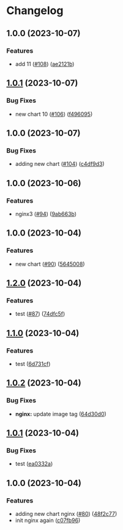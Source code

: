 # Changelog

## 1.0.0 (2023-10-07)


### Features

* add 11 ([#108](https://github.com/sunggun-yu/meowhq-helm-charts/issues/108)) ([ae2121b](https://github.com/sunggun-yu/meowhq-helm-charts/commit/ae2121b03d70b930e876e4a780b6cf01372200a8))

## [1.0.1](https://github.com/sunggun-yu/meowhq-helm-charts/compare/meowhq-nginx10-v1.0.0...meowhq-nginx10-v1.0.1) (2023-10-07)


### Bug Fixes

* new chart 10 ([#106](https://github.com/sunggun-yu/meowhq-helm-charts/issues/106)) ([f496095](https://github.com/sunggun-yu/meowhq-helm-charts/commit/f4960958a4b0cdceeea9d338e1ce5ea602a814e4))

## 1.0.0 (2023-10-07)


### Bug Fixes

* adding new chart ([#104](https://github.com/sunggun-yu/meowhq-helm-charts/issues/104)) ([c4df9d3](https://github.com/sunggun-yu/meowhq-helm-charts/commit/c4df9d3c5b16ea0f8fd92c0659d601bdbfc4914d))

## 1.0.0 (2023-10-06)


### Features

* nginx3 ([#94](https://github.com/sunggun-yu/meowhq-helm-charts/issues/94)) ([9ab663b](https://github.com/sunggun-yu/meowhq-helm-charts/commit/9ab663bd1538ff2ae191cb7f6a3311279de95c95))

## 1.0.0 (2023-10-04)


### Features

* new chart ([#90](https://github.com/sunggun-yu/meowhq-helm-charts/issues/90)) ([5645008](https://github.com/sunggun-yu/meowhq-helm-charts/commit/564500871a2ead6628bfb875a4c858cf2cfe86c6))

## [1.2.0](https://github.com/sunggun-yu/meowhq-helm-charts/compare/meowhq-nginx-v1.1.0...meowhq-nginx-v1.2.0) (2023-10-04)


### Features

* test ([#87](https://github.com/sunggun-yu/meowhq-helm-charts/issues/87)) ([74dfc5f](https://github.com/sunggun-yu/meowhq-helm-charts/commit/74dfc5f26ca51c930d2dc66db94a9881975aa025))

## [1.1.0](https://github.com/sunggun-yu/meowhq-helm-charts/compare/meowhq-nginx-v1.0.2...meowhq-nginx-v1.1.0) (2023-10-04)


### Features

* test ([6d731cf](https://github.com/sunggun-yu/meowhq-helm-charts/commit/6d731cfdaa71a60a55ce1d4349e70aeedf189f20))

## [1.0.2](https://github.com/sunggun-yu/meowhq-helm-charts/compare/meowhq-nginx-v1.0.1...meowhq-nginx-v1.0.2) (2023-10-04)


### Bug Fixes

* **nginx:** update image tag ([64d30d0](https://github.com/sunggun-yu/meowhq-helm-charts/commit/64d30d0970a9f75c671676fef66b2f531c635727))

## [1.0.1](https://github.com/sunggun-yu/meowhq-helm-charts/compare/meowhq-nginx-v1.0.0...meowhq-nginx-v1.0.1) (2023-10-04)


### Bug Fixes

* test ([ea0332a](https://github.com/sunggun-yu/meowhq-helm-charts/commit/ea0332a7ce85baa4f03fad46a2126f7bbd59c4e2))

## 1.0.0 (2023-10-04)


### Features

* adding new chart nginx ([#80](https://github.com/sunggun-yu/meowhq-helm-charts/issues/80)) ([48f2c77](https://github.com/sunggun-yu/meowhq-helm-charts/commit/48f2c7773a88151d8b890d2f4006b5373c5a86ce))
* init nginx again ([c07fb96](https://github.com/sunggun-yu/meowhq-helm-charts/commit/c07fb96aa43e8ae913e385e1f092afae76ed85f5))
